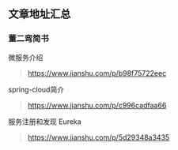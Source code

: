 ## 文章地址汇总
### 董二弯简书

微服务介绍
> https://www.jianshu.com/p/b98f75722eec

spring-cloud简介
> https://www.jianshu.com/p/c996cadfaa66

服务注册和发现 Eureka
> https://www.jianshu.com/p/5d29348a3435